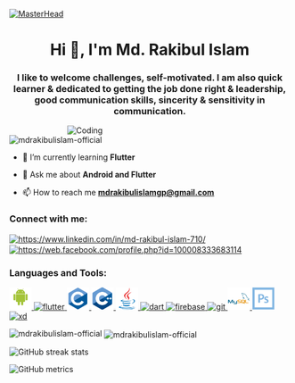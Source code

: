 [![MasterHead](https://www.mobiers.com/blog/wp-content/uploads/2017/04/Android-Mobile-Application-Development-letsnurture-1.png)](https://github.com/mdrakibulislam-official)

<h1 align="center">Hi 👋, I'm Md. Rakibul Islam</h1>
<h3 align="center">I like to welcome challenges, self-motivated. I am also quick learner & dedicated to getting the job done right & leadership, good communication skills, sincerity & sensitivity in communication.</h3>
<img align="right" alt="Coding" width="400" src="https://cdn.dribbble.com/users/1162077/screenshots/3848914/programmer.gif">

<p align="left"> <img src="https://komarev.com/ghpvc/?username=mdrakibulislam-official&label=Profile%20views&color=0e75b6&style=flat" alt="mdrakibulislam-official" /> </p>

- 🌱 I’m currently learning **Flutter**

- 💬 Ask me about **Android and Flutter**

- 📫 How to reach me **mdrakibulislamgp@gmail.com**

<h3 align="left">Connect with me:</h3>
<p align="left">
<a href="https://linkedin.com/in/md-rakibul-islam-710/" target="blank"><img align="center" src="https://raw.githubusercontent.com/rahuldkjain/github-profile-readme-generator/master/src/images/icons/Social/linked-in-alt.svg" alt="https://www.linkedin.com/in/md-rakibul-islam-710/" height="30" width="40" /></a>
<a href="https://fb.com/profile.php?id=100008333683114" target="blank"><img align="center" src="https://raw.githubusercontent.com/rahuldkjain/github-profile-readme-generator/master/src/images/icons/Social/facebook.svg" alt="https://web.facebook.com/profile.php?id=100008333683114" height="30" width="40" /></a>
</p>

<h3 align="left">Languages and Tools:</h3>
<p align="left"> <a href="https://developer.android.com" target="_blank" rel="noreferrer"> <img src="https://raw.githubusercontent.com/devicons/devicon/master/icons/android/android-original-wordmark.svg" alt="android" width="40" height="40"/> </a> <a href="https://flutter.dev" target="_blank" rel="noreferrer"> <img src="https://www.vectorlogo.zone/logos/flutterio/flutterio-icon.svg" alt="flutter" width="40" height="40"/> </a> <a href="https://www.cprogramming.com/" target="_blank" rel="noreferrer"> <img src="https://raw.githubusercontent.com/devicons/devicon/master/icons/c/c-original.svg" alt="c" width="40" height="40"/> </a> <a href="https://www.w3schools.com/cpp/" target="_blank" rel="noreferrer"> <img src="https://raw.githubusercontent.com/devicons/devicon/master/icons/cplusplus/cplusplus-original.svg" alt="cplusplus" width="40" height="40"/> </a> <a href="https://www.java.com" target="_blank" rel="noreferrer"> <img src="https://raw.githubusercontent.com/devicons/devicon/master/icons/java/java-original.svg" alt="java" width="40" height="40"/> </a>  <a href="https://dart.dev" target="_blank" rel="noreferrer"> <img src="https://www.vectorlogo.zone/logos/dartlang/dartlang-icon.svg" alt="dart" width="40" height="40"/> </a> <a href="https://firebase.google.com/" target="_blank" rel="noreferrer"> <img src="https://www.vectorlogo.zone/logos/firebase/firebase-icon.svg" alt="firebase" width="40" height="40"/> </a> <a href="https://git-scm.com/" target="_blank" rel="noreferrer"> <img src="https://www.vectorlogo.zone/logos/git-scm/git-scm-icon.svg" alt="git" width="40" height="40"/> </a> <a href="https://www.mysql.com/" target="_blank" rel="noreferrer"> <img src="https://raw.githubusercontent.com/devicons/devicon/master/icons/mysql/mysql-original-wordmark.svg" alt="mysql" width="40" height="40"/> </a> <a href="https://www.photoshop.com/en" target="_blank" rel="noreferrer"> <img src="https://raw.githubusercontent.com/devicons/devicon/master/icons/photoshop/photoshop-line.svg" alt="photoshop" width="40" height="40"/> </a> <a href="https://www.adobe.com/products/xd.html" target="_blank" rel="noreferrer"> <img src="https://cdn.worldvectorlogo.com/logos/adobe-xd.svg" alt="xd" width="40" height="40"/> </a> </p>


<p><img align="left" src="https://github-readme-stats.vercel.app/api/top-langs?username=mdrakibulislam-official&show_icons=true&locale=en&layout=compact" alt="mdrakibulislam-official" /></p>

<p>&nbsp;<img align="center" src="https://github-readme-stats.vercel.app/api?username=mdrakibulislam-official&show_icons=true&locale=en" alt="mdrakibulislam-official" /></p>

![GitHub streak stats](https://streak-stats.demolab.com/?user=mdrakibulislam-official)  
 

![GitHub metrics](https://metrics.lecoq.io/mdrakibulislam-official)  




